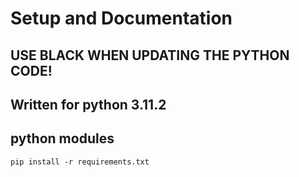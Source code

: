 # Setup and Documentation

## USE BLACK WHEN UPDATING THE PYTHON CODE!

## Written for python 3.11.2

## python modules

`pip install -r requirements.txt`
